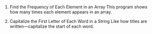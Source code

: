 1. Find the Frequency of Each Element in an Array
This program shows how many times each element appears in an array.

2. Capitalize the First Letter of Each Word in a String
Like how titles are written—capitalize the start of each word.